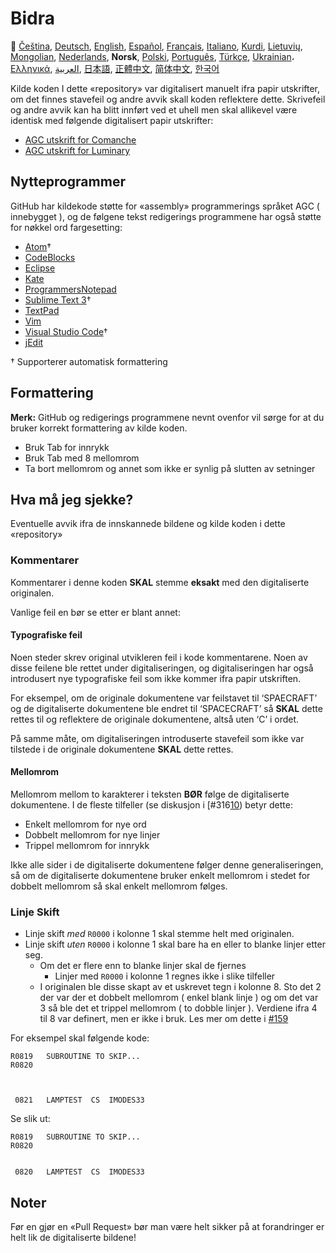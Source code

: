 # Bidra

🎌
[Čeština][CZ],
[Deutsch][DE],
[English][EN],
[Español][ES],
[Français][FR],
[Italiano][IT],
[Kurdi][KU],
[Lietuvių][LT],
[Mongolian][MN],
[Nederlands][NL],
**Norsk**,
[Polski][PL],
[Português][PT_BR],
[Türkçe][TR],
[Ukrainian][UA]،
[Ελληνικά][GR],
[العربية][AR],
[日本語][JA],
[正體中文][ZH_TW],
[简体中文][ZH_CN],
[한국어][KO_KR]

[AR]:CONTRIBUTING.ar.md
[CZ]:CONTRIBUTING.cz.md
[DE]:CONTRIBUTING.de.md
[EN]:CONTRIBUTING.md
[ES]:CONTRIBUTING.es.md
[FR]:CONTRIBUTING.fr.md
[GR]:CONTRIBUTING.gr.md
[IT]:CONTRIBUTING.it.md
[JA]:CONTRIBUTING.ja.md
[KO_KR]:CONTRIBUTING.ko_kr.md
[KU]:CONTRIBUTING.ku.md
[LT]:CONTRIBUTING.lt.md
[MN]:CONTRIBUTING.mn.md
[NL]:CONTRIBUTING.nl.md
[NO]:CONTRIBUTING.no.md
[PL]:CONTRIBUTING.pl.md
[PT_BR]:CONTRIBUTING.pt_br.md
[TR]:CONTRIBUTING.tr.md
[UA]:CONTRIBUTING.ua.md
[ZH_CN]:CONTRIBUTING.zh_cn.md
[ZH_TW]:CONTRIBUTING.zh_tw.md

Kilde koden I dette «repository» var digitalisert manuelt ifra papir utskrifter, om det finnes stavefeil og andre avvik skall koden reflektere dette. Skrivefeil og andre avvik kan ha blitt innført ved et uhell men skal allikevel være identisk med følgende digitalisert papir utskrifter:

- [AGC utskrift for Comanche][8]
- [AGC utskrift for Luminary][9]

## Nytteprogrammer

GitHub har kildekode støtte for «assembly» programmerings språket AGC ( innebygget ), og de følgene tekst redigerings programmene har også støtte for nøkkel ord fargesetting:

- [Atom][Atom]†
- [CodeBlocks][CodeBlocks]
- [Eclipse][Eclipse]
- [Kate][Kate]
- [ProgrammersNotepad][ProgrammersNotepad]
- [Sublime Text 3][Sublime Text]†
- [TextPad][TextPad]
- [Vim][Vim]
- [Visual Studio Code][VisualStudioCode]†
- [jEdit][jEdit]

† Supporterer automatisk formattering

[Atom]:https://github.com/Alhadis/language-agc
[CodeBlocks]:https://github.com/virtualagc/virtualagc/tree/master/Contributed/SyntaxHighlight/CodeBlocks
[Eclipse]:https://github.com/virtualagc/virtualagc/tree/master/Contributed/SyntaxHighlight/Eclipse
[Kate]:https://github.com/virtualagc/virtualagc/tree/master/Contributed/SyntaxHighlight/Kate
[ProgrammersNotepad]:https://github.com/virtualagc/virtualagc/tree/master/Contributed/SyntaxHighlight/ProgrammersNotepad
[Sublime Text]:https://github.com/jimlawton/AGC-Assembly
[TextPad]:https://github.com/virtualagc/virtualagc/tree/master/Contributed/SyntaxHighlight/TextPad
[Vim]:https://github.com/wsdjeg/vim-assembly
[VisualStudioCode]:https://github.com/wopian/agc-assembly
[jEdit]:https://github.com/virtualagc/virtualagc/tree/master/Contributed/SyntaxHighlight/jEdit

## Formattering

**Merk:** GitHub og redigerings programmene nevnt ovenfor vil sørge for at du bruker korrekt formattering av kilde koden.

-	Bruk Tab for innrykk
-	Bruk Tab med 8 mellomrom
-	Ta bort mellomrom og annet som ikke er synlig på slutten av setninger

## Hva må jeg sjekke?

Eventuelle avvik ifra de innskannede bildene og kilde koden i dette «repository»

### Kommentarer

Kommentarer i denne koden **SKAL** stemme **eksakt** med den digitaliserte originalen.

Vanlige feil en bør se etter er blant annet:

#### Typografiske feil

Noen steder skrev original utvikleren feil i kode kommentarene. Noen av disse feilene ble rettet under digitaliseringen, og digitaliseringen har også introdusert nye typografiske feil som ikke kommer ifra papir utskriften.

For eksempel, om de originale dokumentene var feilstavet til ‘SPAECRAFT’ og de digitaliserte dokumentene ble endret til ‘SPACECRAFT’ så **SKAL** dette rettes til og reflektere de originale dokumentene, altså uten ‘C’ i ordet.

På samme måte, om digitaliseringen introduserte stavefeil som ikke var tilstede i de originale dokumentene **SKAL** dette rettes.

#### Mellomrom

Mellomrom mellom to karakterer i teksten **BØR** følge de digitaliserte dokumentene. I de fleste tilfeller (se diskusjon i [#316[10]) betyr dette:

- Enkelt mellomrom for nye ord
- Dobbelt mellomrom for nye linjer
- Trippel mellomrom for innrykk

Ikke alle sider i de digitaliserte dokumentene følger denne generaliseringen, så om de digitaliserte dokumentene bruker enkelt mellomrom i stedet for dobbelt mellomrom så skal enkelt mellomrom følges.

### Linje Skift

- Linje skift *med* `R0000` i kolonne 1 skal stemme helt med originalen.
- Linje skift *uten* `R0000` i kolonne 1 skal bare ha en eller to blanke linjer etter seg.
  - Om det er flere enn to blanke linjer skal de fjernes
    - Linjer med `R0000` i kolonne 1 regnes ikke i slike tilfeller
  - I originalen ble disse skapt av et uskrevet tegn i kolonne 8. Sto det 2 der var der et dobbelt mellomrom ( enkel blank linje ) og om det var 3 så ble det et trippel mellomrom ( to dobble linjer ). Verdiene ifra 4 til 8 var definert, men er ikke i bruk. Les mer om dette i [#159][7]

For eksempel skal følgende kode:

```plain
R0819   SUBROUTINE TO SKIP...
R0820



 0821   LAMPTEST  CS  IMODES33
```

Se slik ut:

```plain
R0819   SUBROUTINE TO SKIP...
R0820


 0820   LAMPTEST  CS  IMODES33
```

## Noter

Før en gjør en «Pull Request» bør man være helt sikker på at forandringer er helt lik de digitaliserte bildene!

[0]:https://github.com/chrislgarry/Apollo-11/pull/new/master
[1]:http://www.ibiblio.org/apollo/ScansForConversion/Luminary099/
[2]:http://www.ibiblio.org/apollo/ScansForConversion/Comanche055/
[6]:https://github.com/wopian/agc-assembly#user-settings
[7]:https://github.com/chrislgarry/Apollo-11/issues/159
[8]:http://www.ibiblio.org/apollo/ScansForConversion/Comanche055/
[9]:http://www.ibiblio.org/apollo/ScansForConversion/Luminary099/
[10]:https://github.com/chrislgarry/Apollo-11/pull/316#pullrequestreview-102892741
